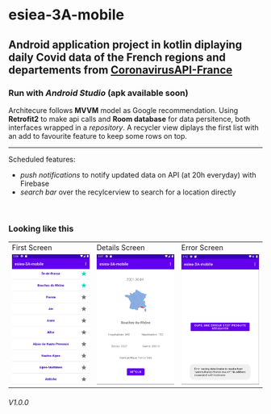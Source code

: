 # esiea-3A-mobile 

## Android application project in kotlin diplaying daily Covid data of the French regions and departements from [CoronavirusAPI-France](https://github.com/florianzemma/CoronavirusAPI-France)
### Run with *Android Studio* (apk available soon)  

  
Architecure follows **MVVM** model as Google recommendation.
Using **Retrofit2** to make api calls and **Room database** for data persitence, both interfaces wrapped in a *repository*. 
A recycler view diplays the first list with an add to favourite feature to keep some rows on top.  

___
Scheduled features:
+ *push notifications* to notify updated data on API (at 20h everyday) with Firebase
+ *search bar* over the recylcerview to search for a location directly  

<br>
<h3>Looking like this</h3>
<table>
  <tr>
    <td>First Screen</td>
    <td>Details Screen</td>
    <td>Error Screen</td>
  </tr>
  <tr>
    <td><img src="screenshots/main-screen.png?raw=true" width="220px" alt="main screen"></td>
    <td><img src="screenshots/details-screen.png?raw=true" width="220px" alt="details screen"></td>
    <td><img src="screenshots/error-screen.png?raw=true" width="220px" alt="error screen"></td>
  </tr>
</table>


###### V1.0.0

